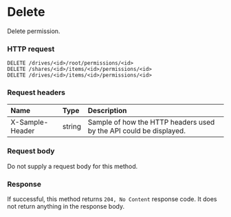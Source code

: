 # Delete

Delete permission.
### HTTP request
```http
DELETE /drives/<id>/root/permissions/<id>
DELETE /shares/<id>/items/<id>/permissions/<id>
DELETE /drives/<id>/items/<id>/permissions/<id>

```
### Request headers
| Name       | Type | Description|
|:---------------|:--------|:----------|
| X-Sample-Header  | string  | Sample of how the HTTP headers used by the API could be displayed.|

### Request body
Do not supply a request body for this method.


### Response
If successful, this method returns `204, No Content` response code. It does not return anything in the response body.

<!-- uuid: 9cec05a7-1ca9-4d41-b4fd-50871044c9a4\n2015-10-09 15:13:50 UTC -->